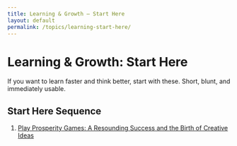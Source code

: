 ```yaml
---
title: Learning & Growth — Start Here
layout: default
permalink: /topics/learning-start-here/
---
```


# Learning & Growth: Start Here

If you want to learn faster and think better, start with these. Short, blunt, and immediately usable.

## Start Here Sequence

1. [Play Prosperity Games: A Resounding Success and the Birth of Creative Ideas](/learning/play-prosperity-games-a-resounding-success-and-the-birth-of-creative-ideas/)
